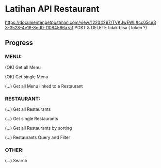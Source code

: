 # Latihan API Restaurant
https://documenter.getpostman.com/view/12204297/TVKJwEWL#cc05ce33-3528-4e19-8ed0-f1084566a7af
POST & DELETE tidak bisa (Token ?)

## Progress
### MENU:
(OK) Get all Menu

(OK) Get single Menu

(...) Get all Menu linked to a Restaurant

### RESTAURANT:
(...) Get all Restaurants

(...) Get single Restaurants

(...) Get all Restaurants by sorting

(...) Restaurants Query and Filter

### OTHER:
(...) Search
